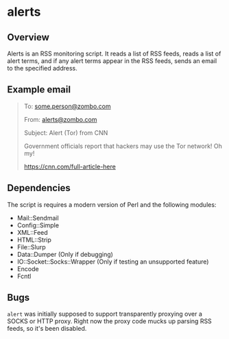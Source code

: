 alerts
======

Overview
--------

Alerts is an RSS monitoring script. It reads a list of RSS feeds, reads a list of alert terms, and if any alert terms appear in the RSS feeds, sends an email to the specified address.

Example email
-------------

> To: some.person@zombo.com
>
> From: alerts@zombo.com
>
> Subject: Alert (Tor) from CNN
> 
>
> Government officials report that hackers may use the Tor network! Oh my!
> 
> https://cnn.com/full-article-here

Dependencies
------------

The script is requires a modern version of Perl and the following modules:
* Mail::Sendmail
* Config::Simple
* XML::Feed
* HTML::Strip
* File::Slurp
* Data::Dumper (Only if debugging)
* IO::Socket::Socks::Wrapper (Only if testing an unsupported feature)
* Encode
* Fcntl

Bugs
----

`alert` was initially supposed to support transparently proxying over a SOCKS or HTTP proxy. Right now the proxy code mucks up parsing RSS feeds, so it's been disabled.


